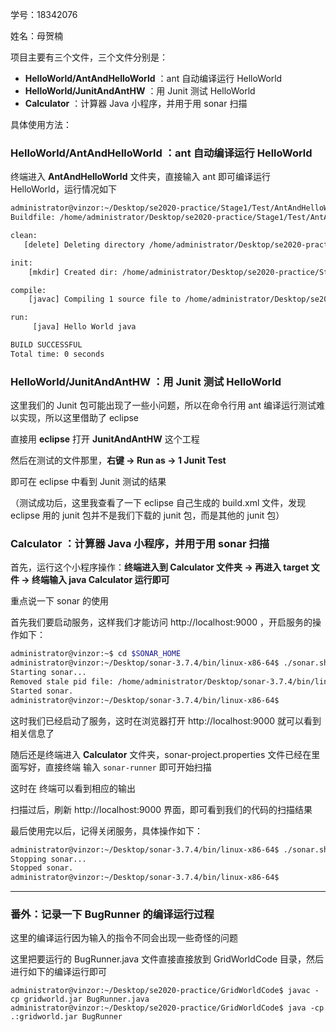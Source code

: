 学号：18342076

姓名：母贺楠



项目主要有三个文件，三个文件分别是：

* **HelloWorld/AntAndHelloWorld** ：ant 自动编译运行 HelloWorld
* **HelloWorld/JunitAndAntHW** ：用 Junit 测试 HelloWorld
* **Calculator** ：计算器 Java 小程序，并用于用 sonar 扫描



具体使用方法：



### **HelloWorld/AntAndHelloWorld** ：ant 自动编译运行 HelloWorld

终端进入 **AntAndHelloWorld** 文件夹，直接输入 ant 即可编译运行 HelloWorld，运行情况如下

```sh
administrator@vinzor:~/Desktop/se2020-practice/Stage1/Test/AntAndHelloWorld$ ant
Buildfile: /home/administrator/Desktop/se2020-practice/Stage1/Test/AntAndHelloWorld/build.xml

clean:
   [delete] Deleting directory /home/administrator/Desktop/se2020-practice/Stage1/Test/AntAndHelloWorld/classes

init:
    [mkdir] Created dir: /home/administrator/Desktop/se2020-practice/Stage1/Test/AntAndHelloWorld/classes

compile:
    [javac] Compiling 1 source file to /home/administrator/Desktop/se2020-practice/Stage1/Test/AntAndHelloWorld/classes

run:
     [java] Hello World java

BUILD SUCCESSFUL
Total time: 0 seconds
```



### **HelloWorld/JunitAndAntHW** ：用 Junit 测试 HelloWorld

这里我们的 Junit 包可能出现了一些小问题，所以在命令行用 ant 编译运行测试难以实现，所以这里借助了 eclipse

直接用 **eclipse** 打开 **JunitAndAntHW** 这个工程

然后在测试的文件那里，**右键 -> Run as -> 1 Junit Test**

即可在 eclipse 中看到 Junit 测试的结果

（测试成功后，这里我查看了一下 eclipse 自己生成的 build.xml 文件，发现 eclipse 用的 junit 包并不是我们下载的 junit 包，而是其他的 junit 包）



### **Calculator** ：计算器 Java 小程序，并用于用 sonar 扫描

首先，运行这个小程序操作：**终端进入到 Calculator 文件夹 -> 再进入 target 文件 -> 终端输入 java Calculator 运行即可**

重点说一下 sonar 的使用

首先我们要启动服务，这样我们才能访问 http://localhost:9000 ，开启服务的操作如下：

```sh
administrator@vinzor:~$ cd $SONAR_HOME
administrator@vinzor:~/Desktop/sonar-3.7.4/bin/linux-x86-64$ ./sonar.sh start
Starting sonar...
Removed stale pid file: /home/administrator/Desktop/sonar-3.7.4/bin/linux-x86-64/./sonar.pid
Started sonar.
administrator@vinzor:~/Desktop/sonar-3.7.4/bin/linux-x86-64$ 
```

这时我们已经启动了服务，这时在浏览器打开 http://localhost:9000 就可以看到相关信息了

随后还是终端进入 **Calculator** 文件夹，sonar-project.properties 文件已经在里面写好，直接终端 输入 `sonar-runner` 即可开始扫描

这时在 终端可以看到相应的输出

扫描过后，刷新  http://localhost:9000  界面，即可看到我们的代码的扫描结果

最后使用完以后，记得关闭服务，具体操作如下：

```sh
administrator@vinzor:~/Desktop/sonar-3.7.4/bin/linux-x86-64$ ./sonar.sh stop
Stopping sonar...
Stopped sonar.
administrator@vinzor:~/Desktop/sonar-3.7.4/bin/linux-x86-64$ 

```





***



### 番外：记录一下 BugRunner 的编译运行过程

这里的编译运行因为输入的指令不同会出现一些奇怪的问题

这里把要运行的 BugRunner.java 文件直接直接放到 GridWorldCode 目录，然后进行如下的编译运行即可


```
administrator@vinzor:~/Desktop/se2020-practice/GridWorldCode$ javac -cp gridworld.jar BugRunner.java
administrator@vinzor:~/Desktop/se2020-practice/GridWorldCode$ java -cp .:gridworld.jar BugRunner
```

